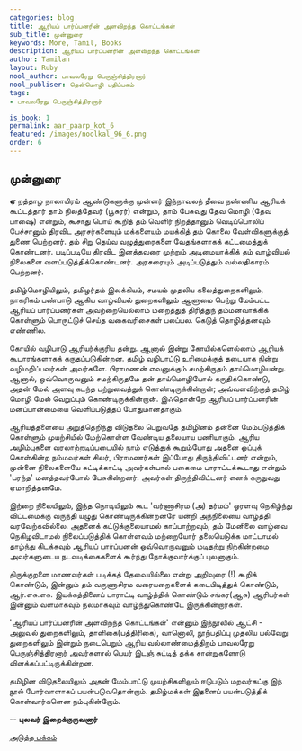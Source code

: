 ```yaml
---
categories: blog
title: ஆரியப் பார்ப்பனரின் அளவிறந்த கொட்டங்கள்
sub_title: முன்னுரை
keywords: More, Tamil, Books
description: ஆரியப் பார்ப்பனரின் அளவிறந்த கொட்டங்கள்
author: Tamilan
layout: Ruby
nool_author: பாவலரேறு பெருஞ்சித்திரனார் 
nool_publiser: தென்மொழி பதிப்பகம்
tags:
- பாவலரேறு பெருஞ்சித்திரனார் 

is_book: 1
permalink: aar_paarp_kot_6
featured: /images/noolkal_96_6.png
order: 6
---
```



## முன்னுரை

**ஏ** றத்தாழ நாலாயிரம் ஆண்டுகளுக்கு முன்னர் இந்நாவலந் தீவை நண்ணிய ஆரியக் கூட்டத்தார் தாம் நிலத்தேவர் (பூசுரர்) என்றும், தாம் பேசுவது தேவ மொழி (தேவ பாஷை) என்றும், கூசாது பொய் கூறித் தம் வெளிர் நிறத்தானும் வெடிப்பொலிப் பேச்சானும் திரவிட அரசர்களையும் மக்களையும் மயக்கித் தம் கொலை வேள்விகளுக்குத் துணை பெற்றனர். தம் சிறு தெய்வ வழுத்துரைகளை வேதங்களாகக் கட்டமைத்துக் கொண்டனர். படிப்படியே திரவிட இனத்தவரை முற்றும் அடிமையாக்கிக் தம் வாழ்வியல் நிலைகளை வளப்படுத்திக்கொண்டனர். அரசரையும் அடிப்படுத்தும் வல்லதிகாரம் பெற்றனர்.

தமிழ்மொழியிலும், தமிழர்தம் இலக்கியம், சமயம் முதலிய கலைத்துறைகளிலும், நாகரிகம் பண்பாடு ஆகிய வாழ்வியல் துறைகளிலும் ஆளுமை பெற்று மேம்பட்ட ஆரியப் பார்ப்பனர்கள் அவற்றையெல்லாம் மறைத்துத் திரித்துந் தம்மனவாக்கிக் கொள்ளும் பொருட்டுச் செய்த வகைவரிசைகள் பலப்பல. கெடுத் தொழித்தனவும் எண்ணில.

கோயில் வழிபாடு ஆரியர்க்குரிய தன்று. ஆனால் இன்று கோயில்களெல்லாம் ஆரியக் கூடாரங்களாகக் கருதப்படுகின்றன. தமிழ் வழிபாட்டு உரிமைக்குத் தடையாக நின்று வழிமறிப்பவர்கள் அவர்களே. பிராமணன் எவனுக்கும் சமற்கிருதம் தாய்மொழியன்று. ஆனால், ஒவ்வொருவனும் சமற்கிருதமே தன் தாய்மொழிபோல் கருதிக்கொண்டு, அதன் மேல் அளவு கடந்த பற்றுவைத்துக் கொண்டிருக்கின்றான்; அவ்வளவிற்குத் தமிழ் மொழி மேல் வெறுப்பும் கொண்டிருக்கின்றான். இஃதொன்றே ஆரியப் பார்ப்பனரின் மனப்பான்மையை வெளிப்படுத்தப் போதுமானதாகும்.

ஆரியத்தளையை அறுத்தெறிந்து விடுதலை பெறுவதே தமிழினம் தன்னை மேம்படுத்திக் கொள்ளும் முயற்சியில் மேற்கொள்ள வேண்டிய தலையாய பணியாகும். ஆரிய அழிம்புகளை வரலாற்றடிப்படையில் நாம் எடுத்துக் கூறும்போது அதனை ஒப்புக் கொள்கின்ற நம்மவர்கள் சிலர், பிராமணர்கள் இப்போது திருந்திவிட்டனர் என்றும், முன்னை ﻿நிலைகளையே சுட்டிக்காட்டி அவர்கள்பால் பகைமை பாராட்டக்கூடாது என்றும் 'பரந்த' மனத்தவர்போல் பேசுகின்றனர். அவர்கள் திருந்திவிட்டனர் எனக் கருதுவது ஏமாறித்தனமே.

இற்றை நிலையிலும், இந்த நொடியிலும் கூட 'வர்ணாசிரம (அ) தர்மம்' ஓரளவு நெகிழ்ந்து விட்டமைக்கு வருந்தி யழுது கொண்டிருக்கின்றனரே யன்றி அந்நிலையை வாழ்த்தி வரவேற்கவில்லை. அதனைக் கட்டுக்குலையாமல் காப்பாற்றவும், தம் மேனிலை வாழ்வை நெகிழவிடாமல் நிலைப்படுத்திக் கொள்ளவும் மற்றையோர் தலையெடுக்க மாட்டாமல் தாழ்ந்து கிடக்கவும் ஆரியப் பார்ப்பனன் ஒவ்வொருவனும் மடிதற்று நிற்கின்றமை அவர்களுடைய நடவடிக்கைகளைக் கூர்ந்து நோக்குவார்க்குப் புலனாகும்.

திருக்குறளை மாணவர்கள் படிக்கத் தேவையில்லை என்று அறிவுரை (!) கூறிக் கொண்டும், இன்னும் தம் வருணாசிரம வரையறைகளைக் கடைபிடித்துக் கொண்டும், ஆர்.எசு.எசு. இயக்கத்தினைப் பாராட்டி வாழ்த்திக் கொண்டும் சங்கர(ஆசு) ஆரியர்கள் இன்னும் வளமாகவும் நலமாகவும் வாழ்ந்துகொண்டே இருக்கின்றார்கள்.

'ஆரியப் பார்ப்பனரின் அளவிறந்த கொட்டங்கள்' என்னும் இந்நூலில் ஆட்சி - அலுவல் துறைகளிலும், தாளிகை(பத்திரிகை), வானொலி, நூற்பதிப்பு முதலிய பல்வேறு துறைகளிலும் இன்றும் நடைபெறும் ஆரிய வல்லாண்மைத்திறம் பாவலரேறு பெருஞ்சித்திரனார் அவர்களால் பெயர் இடஞ் சுட்டித் தக்க சான்றுகளோடு விளக்கப்பட்டிருக்கின்றன.

தமிழின விடுதலையிலும் அதன் மேம்பாட்டு முயற்சிகளிலும் ஈடுபடும் மறவர்கட்கு இந் நூல் போர்வாளாகப் பயன்படுவதொன்றாம். தமிழ்மக்கள் இதனைப் பயன்படுத்திக் கொள்வார்களென நம்புகின்றோம்.

**\-- புலவர் இறைக்குருவனார்**

[அடுத்த பக்கம்](aar_paarp_kot_7)